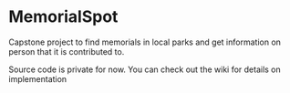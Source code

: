 # MemorialSpot
Capstone project to find memorials in local parks and get information on person that it is contributed to.

Source code is private for now. You can check out the wiki for details on implementation
